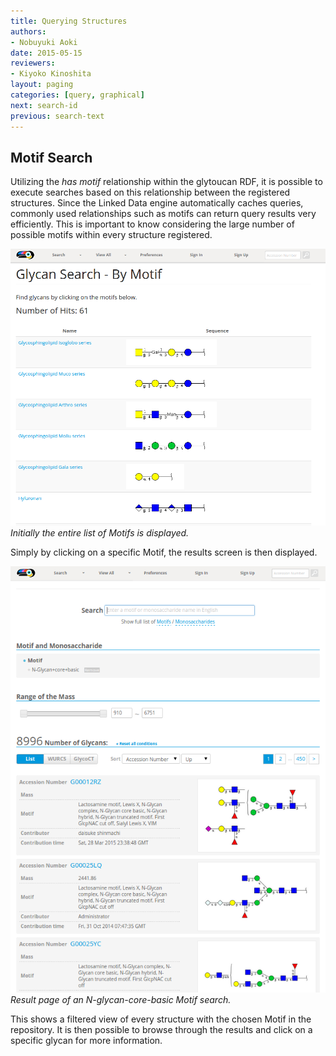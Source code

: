 ```yaml
---
title: Querying Structures
authors:
- Nobuyuki Aoki
date: 2015-05-15
reviewers:
- Kiyoko Kinoshita
layout: paging
categories: [query, graphical]
next: search-id
previous: search-text
---
```


Motif Search
------------

Utilizing the _has motif_ relationship within the glytoucan RDF, it is possible to execute searches based on this relationship between the registered structures.  Since the Linked Data engine automatically caches queries, commonly used relationships such as motifs can return query results very efficiently.  This is important to know considering the large number of possible motifs within every structure registered.

![Glytoucan Graphical Interface](/images/manual/search-motif.png)
_Initially the entire list of Motifs is displayed._

Simply by clicking on a specific Motif, the results screen is then displayed.   

![Glytoucan Graphical Interface Results](/images/manual/search-motif-result.png)
_Result page of an N-glycan-core-basic Motif search._

This shows a filtered view of every structure with the chosen Motif in the repository.  It is then possible to browse through the results and click on a specific glycan for more information. 
